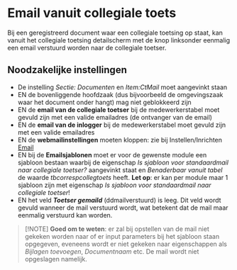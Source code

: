 # Email vanuit collegiale toets

Bij een geregistreerd document waar een collegiale toetsing op staat, kan vanuit het collegiale toetsing detailscherm met de knop linksonder eenmalig een email verstuurd worden naar de collegiale toetser.

## Noodzakelijke instellingen

* De instelling *Sectie: Documenten* en *Item:CtMail* moet aangevinkt staan
* EN de bovenliggende hoofdzaak (dus bijvoorbeeld de omgevingszaak waar het document onder hangt) mag niet geblokkeerd zijn
* EN de **email van de collegiale toetser** bij de medewerkerstabel moet gevuld zijn met een valide emailadres (de ontvanger van de email)
* EN de **email van de inlogger** bij de medewerkerstabel moet gevuld zijn met een valide emailadres
* EN de **webmailinstellingen** moeten kloppen: zie bij Instellen/Inrichten [Email](/docs/instellen_inrichten/email.md)
* EN bij de **Emailsjablonen** moet er voor de gewenste module een sjabloon bestaan waarbij de eigenschap *Is sjabloon voor standaardmail naar collegiale toetser?* aangevinkt staat en *Benaderbaar vanuit tabel* de waarde *tbcorrespcollegtoets* heeft. **Let op**: er kan per module maar 1 sjabloon zijn met eigenschap *Is sjabloon voor standaardmail naar collegiale toetser*!
* EN het veld ***Toetser gemaild*** (ddmailverstuurd) is leeg. Dit veld wordt gevuld wanneer de mail verstuurd wordt, wat betekent dat de mail maar eenmalig verstuurd kan worden.

> [!NOTE] **Goed om te weten**: er zal bij opstellen van de mail niet gekeken worden naar of er input parameters bij het sjabloon staan opgegeven, eveneens wordt er niet gekeken naar eigenschappen als  *Bijlagen toevoegen*, *Documentnaam* etc. De mail wordt niet opgeslagen namelijk.
